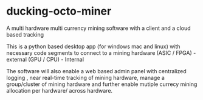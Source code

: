 ducking-octo-miner
==================

A multi hardware multi currency mining software with a client and a cloud based tracking

This is a python based desktop app (for windows mac and linux) with necessary code segments to connect to a mining hardware 
(ASIC / FPGA) - external
(GPU / CPU) - Internal

The software will also enable a web based admin panel with centralized logging , near real-time tracking of mining hardware, manage a group/cluster of mining hardware and further enable mutiple currecy mining allocation per hardware/ across hardware. 
